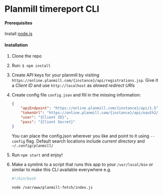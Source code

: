 # Planmill timereport CLI

#### Prerequisites
Install [node.js](https://nodejs.org/en/)

#### Installation

1.  Clone the repo
2.  Run: `$ npm install`
3.  Create API keys for your planmill by visiting `https://online.planmill.com/{instance}/api/registrations.jsp`. Give it a _Client ID_ and use `http://localhost` as _alowed redirect URIs_
4.  Create config file `config.json` and fill in the missing information:

    ```json
    {
        "apiEndpoint": "https://online.planmill.com/{instance}/api/1.5",
        "tokenUrl": "https://online.planmill.com/{instance}/api/oauth2/token",
        "user": "{Client ID}",
        "pass": "{Client Secret}"
    }
    ```
    You can place the config.json wherever you like and point to it using `--config` flag. Default search locations include _current directory_ and _`~/.config/planmill/`_
5.  Run `npm start` and enjoy!

6.  Make a symlink to a script that runs this app to your `/usr/local/bin` or similar to make this CLI available everywhere
    e.g.
    
    ```bash
    #!/bin/bash
    
    node /var/www/planmill-fetch/index.js  
    ```
